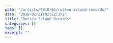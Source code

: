 ```yaml
---
path: "/artists/2019/02/rotten-island-records/"
date: "2019-02-21T02:52:37Z"
title: "Rotten Island Records"
categories: []
tags: []
excerpt: ""
---
```


